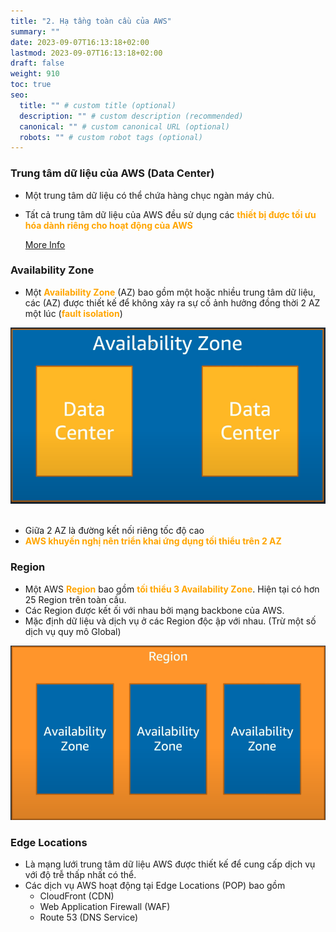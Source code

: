 ```yaml
---
title: "2. Hạ tầng toàn cầu của AWS"
summary: ""
date: 2023-09-07T16:13:18+02:00
lastmod: 2023-09-07T16:13:18+02:00
draft: false
weight: 910
toc: true
seo:
  title: "" # custom title (optional)
  description: "" # custom description (recommended)
  canonical: "" # custom canonical URL (optional)
  robots: "" # custom robot tags (optional)
---
```


[//]: # (<span style="color: orange; font-weight:bold;"></span>)

### Trung tâm dữ liệu của AWS (Data Center)
- Một trung tâm dữ liệu có thể chứa hàng chục ngàn máy chủ.
- Tất cả trung tâm dữ liệu của AWS đều sử dụng các <span style="color: orange; font-weight:bold;">thiết bị được tối ưu hóa dành riêng cho hoạt động của AWS</span>
    
  [More Info](https://aws.amazon.com/about-aws/global-infrastructure/)

### Availability Zone
- Một <span style="color: orange; font-weight:bold;">Availability Zone</span> (AZ) bao gồm một hoặc nhiều trung tâm dữ liệu, các (AZ) được thiết kế để không
xảy ra sự cố ảnh hưởng đồng thời 2 AZ một lúc (<span style="color: orange; font-weight:bold;">fault isolation</span>)

![region](images/az.png)
<br> <br>

- Giữa 2 AZ là đường kết nối riêng tốc độ cao
- <span style="color: orange; font-weight:bold;">AWS khuyến nghị nên triển khai ứng dụng tối thiểu trên 2 AZ</span>

### Region
- Một AWS <span style="color: orange; font-weight:bold;">Region</span> bao gồm <span style="color: orange; font-weight:bold;">tối thiểu 3 Availability Zone</span>. Hiện tại có hơn 25 Region trên toàn cầu.
- Các Region được kết ối với nhau bởi mạng backbone của AWS.
- Mặc định dữ liệu và dịch vụ ở các Region độc ập với nhau. (Trừ một số dịch vụ quy mô Global)

![region](images/region.png)
<br>

### Edge Locations
- Là mạng lưới trung tâm dữ liệu AWS được thiết kế để cung cấp dịch vụ với độ trễ thấp nhất có thể.
- Các dịch vụ AWS hoạt động tại Edge Locations (POP) bao gồm
  - CloudFront (CDN)
  - Web Application Firewall (WAF)
  - Route 53 (DNS Service)
